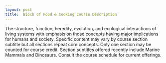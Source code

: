 ```yaml
---
layout: post
title:  Bioch of Food & Cooking Course Description
---
```

The structure, function, heredity, evolution, and ecological interactions of living systems with emphasis on those concepts having major implications for humans and society. Specific content may vary by course section subtitle but all sections repeat core concepts. Only one section may be counted for course credit. Section subtitles offered recently include Marine Mammals and Dinosaurs. Consult the course schedule for current offerings.